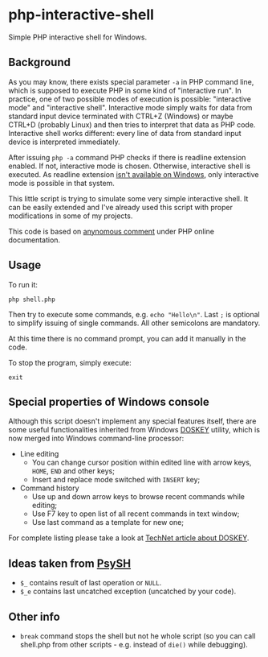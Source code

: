 # php-interactive-shell
Simple PHP interactive shell for Windows.

## Background

As you may know, there exists special parameter `-a` in PHP command line, which is supposed to execute PHP in some kind of "interactive run". In practice, one of two possible modes of execution is possible: "interactive mode" and "interactive shell". Interactive mode simply waits for data from standard input device terminated with CTRL+Z (Windows) or maybe CTRL+D (probably Linux) and then tries to interpret that data as PHP code. Interactive shell works different: every line of data from standard input device is interpreted immediately.

After issuing `php -a` command PHP checks if there is readline extension enabled. If not, interactive mode is chosen. Otherwise, interactive shell is executed. As readline extension [isn't available on Windows][1], only interactive mode is possible in that system.

This little script is trying to simulate some very simple interactive shell. It can be easily extended and I've already used this script with proper modifications in some of my projects.

This code is based on [anynomous comment][2] under PHP online documentation.

## Usage

To run it:

`php shell.php`

Then try to execute some commands, e.g. `echo "Hello\n"`. Last `;` is optional to simplify issuing of single commands. All other semicolons are mandatory.

At this time there is no command prompt, you can add it manually in the code.

To stop the program, simply execute:

`exit`

## Special properties of Windows console

Although this script doesn't implement any special features itself, there are some useful functionalities inherited from Windows [DOSKEY][3] utility, which is now merged into Windows command-line processor:

* Line editing
  * You can change cursor position within edited line with arrow keys, `HOME`, `END` and other keys;
  * Insert and replace mode switched with `INSERT` key;
* Command history
  * Use up and down arrow keys to browse recent commands while editing;
  * Use F7 key to open list of all recent commands in text window;
  * Use last command as a template for new one;

For complete listing please take a look at [TechNet article about DOSKEY][3].

## Ideas taken from [PsySH][4]

* `$_` contains result of last operation or `NULL`.
* `$_e` contains last uncatched exception (uncatched by your code).

## Other info

* `break` command stops the shell but not he whole script (so you can call shell.php from other scripts - e.g. instead of `die()` while debugging).

[1]: http://www.php.net/manual/en/intro.readline.php
[2]: http://php.net/manual/en/features.commandline.interactive.php#98642
[3]: https://technet.microsoft.com/en-us/library/cc753867.aspx
[4]: http://psysh.org/

